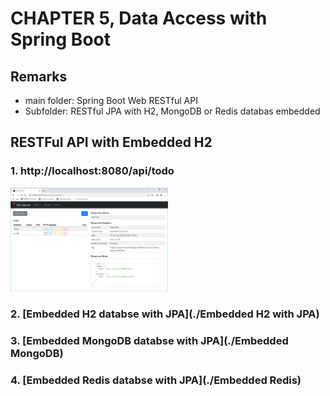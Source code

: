 # CHAPTER 5, Data Access with Spring Boot

## Remarks 
- main folder: Spring Boot Web RESTful API
- Subfolder: RESTful JPA with H2, MongoDB or Redis databas embedded

## RESTFul API with Embedded H2
### 1. http://localhost:8080/api/todo
<img src="./Embedded%20H2%20with%20JPA/img/jpa-hal.png" style="width:50%;"/>

### 2. [Embedded H2 databse with JPA](./Embedded H2 with JPA)

### 3. [Embedded MongoDB databse with JPA](./Embedded MongoDB)

### 4. [Embedded Redis databse with JPA](./Embedded Redis)
